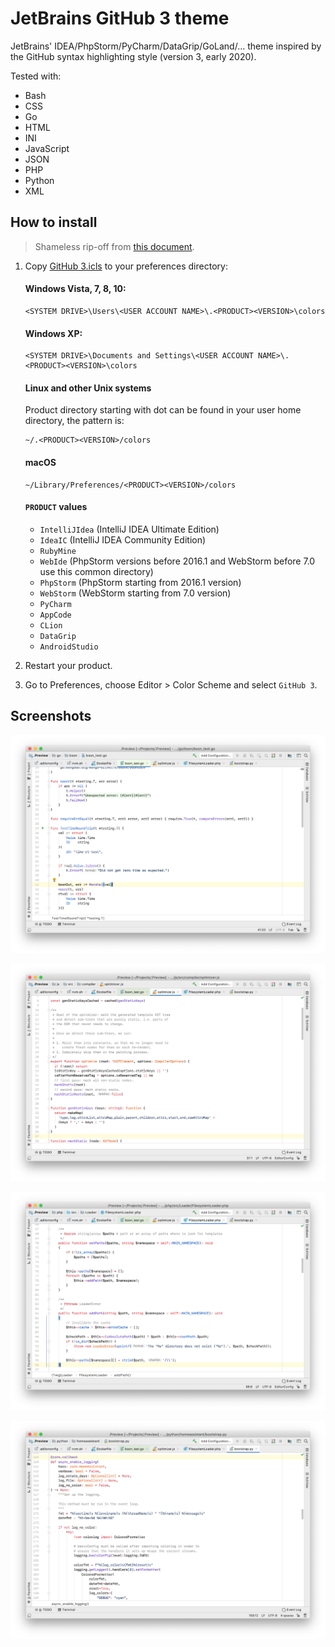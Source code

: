 # JetBrains GitHub 3 theme

JetBrains' IDEA/PhpStorm/PyCharm/DataGrip/GoLand/… theme inspired by the GitHub syntax highlighting style (version 3, early 2020).

Tested with:

* Bash
* CSS
* Go
* HTML
* INI
* JavaScript
* JSON
* PHP
* Python
* XML

## How to install

> Shameless rip-off from [this document](https://intellij-support.jetbrains.com/hc/en-us/articles/206544519-Directories-used-by-the-IDE-to-store-settings-caches-plugins-and-logs).

1. Copy [GitHub 3.icls](GitHub%203.icls) to your preferences directory:

    #### Windows Vista, 7, 8, 10:
    
    ```
    <SYSTEM DRIVE>\Users\<USER ACCOUNT NAME>\.<PRODUCT><VERSION>\colors
    ```
    
    #### Windows XP:
    
    ```
    <SYSTEM DRIVE>\Documents and Settings\<USER ACCOUNT NAME>\.<PRODUCT><VERSION>\colors
    ```
    
    #### Linux and other Unix systems
    
    Product directory starting with dot can be found in your user home directory, the pattern is:
    
    ```
    ~/.<PRODUCT><VERSION>/colors
    ```
     
    #### macOS
    
    ```
    ~/Library/Preferences/<PRODUCT><VERSION>/colors
    ```
    
    #### `PRODUCT` values
    
    * `IntelliJIdea` (IntelliJ IDEA Ultimate Edition)
    * `IdeaIC` (IntelliJ IDEA Community Edition)
    * `RubyMine`
    * `WebIde` (PhpStorm versions before 2016.1 and WebStorm before 7.0 use this common directory)
    * `PhpStorm` (PhpStorm starting from 2016.1 version)
    * `WebStorm` (WebStorm starting from 7.0 version)
    * `PyCharm`
    * `AppCode`
    * `CLion`
    * `DataGrip`
    * `AndroidStudio`

2. Restart your product.

3. Go to Preferences, choose Editor > Color Scheme and select `GitHub 3`.

## Screenshots

![Go example](screenshots/go.png)

![JavaScript example](screenshots/javascript.png)

![PHP example](screenshots/php.png)

![Python example](screenshots/python.png)


